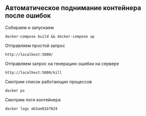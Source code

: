 ## Автоматическое поднимание контейнера после ошибок

Собираем и запускаем

```
docker-compose build && docker-compose up
```

Отправляем простой запрос

```
http://localhost:5000/
```

Отправляем запрос на генерацию ошибки на сервере

```
http://localhost:5000/kill
```

Смотрим список работающих процессов

```
docker ps
```

Смотрим логи контейнера

```
docker logs eb3ae01b7824
```
